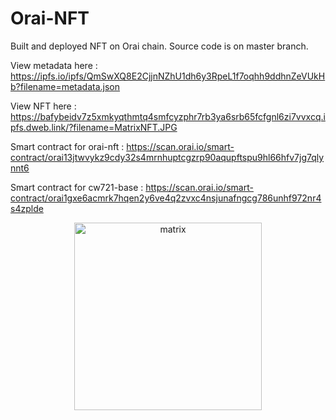 # Orai-NFT
Built and deployed NFT on Orai chain. Source code is on master branch.

View metadata here : https://ipfs.io/ipfs/QmSwXQ8E2CjjnNZhU1dh6y3RpeL1f7oqhh9ddhnZeVUkHb?filename=metadata.json

View NFT here : https://bafybeidv7z5xmkyqthmtq4smfcyzphr7rb3ya6srb65fcfgnl6zi7vvxcq.ipfs.dweb.link/?filename=MatrixNFT.JPG

Smart contract for orai-nft : https://scan.orai.io/smart-contract/orai13jtwvykz9cdy32s4mrnhuptcgzrp90aqupftspu9hl66hfv7jg7qlynnt6

Smart contract for cw721-base : https://scan.orai.io/smart-contract/orai1gxe6acmrk7hqen2y6ve4q2zvxc4nsjunafngcg786unhf972nr4s4zplde

<div align="center">
  <img src="https://github.com/user-attachments/assets/9afea65b-0c5b-4b19-8c0a-dde744ec0001" alt="matrix" width="300">
</div>



